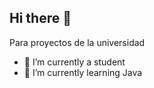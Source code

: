 ## Hi there 👋
Para proyectos de la universidad
<!--
**VixhoMeryA/VixhoMeryA** is a ✨ _special_ ✨ repository because its `README.md` (this file) appears on your GitHub profile.

Here are some ideas to get you started:
-->
- 🔭 I’m currently a student 
- 🌱 I’m currently learning Java

